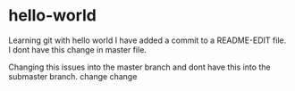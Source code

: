 # hello-world
Learning git with hello world
I have added a commit to a README-EDIT file. 
I dont have this change in master file. 

Changing this issues into the master branch and dont have this into the submaster branch. 
change
change
